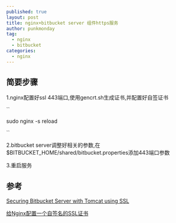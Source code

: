```yaml
---
published: true
layout: post
title: nginx+bitbucket server 组件https服务
author: punkmonday
tag:
  - nginx
  - bitbucket
categories:
  - nginx
---
```

## 简要步骤

1.nginx配置好ssl 443端口,使用gencrt.sh生成证书,并配置好自签证书

``

sudo nginx -s reload


``

2.bitbucket server调整好相关的参数,在$BITBUCKET_HOME/shared/bitbucket.properties添加443端口参数

3.重启服务

## 参考

[Securing Bitbucket Server with Tomcat using SSL](https://confluence.atlassian.com/bitbucketserver/securing-bitbucket-server-with-tomcat-using-ssl-776640127.html)

[给Nginx配置一个自签名的SSL证书](https://www.liaoxuefeng.com/article/0014189023237367e8d42829de24b6eaf893ca47df4fb5e000)
